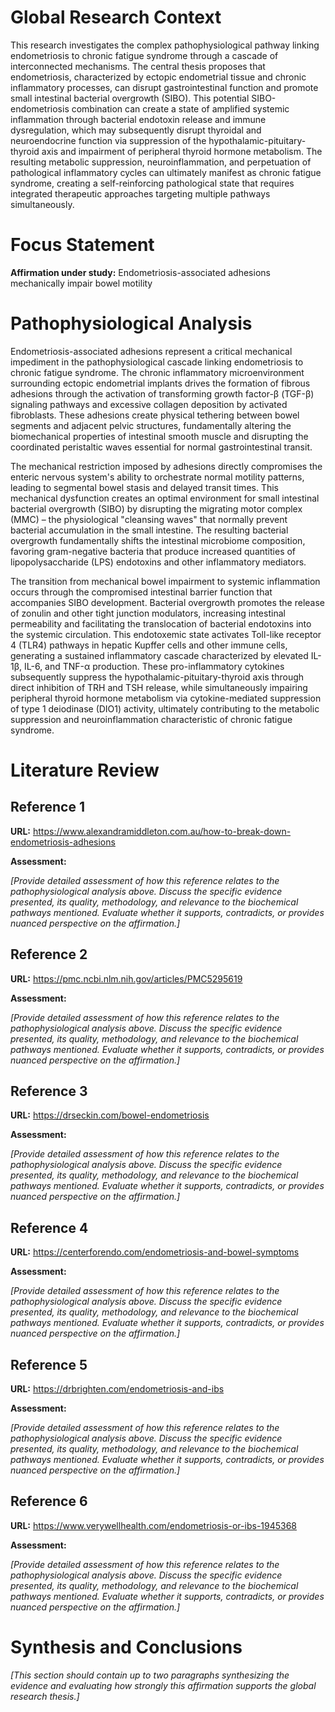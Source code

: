 # Global Research Context

This research investigates the complex pathophysiological pathway linking endometriosis to chronic fatigue syndrome through a cascade of interconnected mechanisms. The central thesis proposes that endometriosis, characterized by ectopic endometrial tissue and chronic inflammatory processes, can disrupt gastrointestinal function and promote small intestinal bacterial overgrowth (SIBO). This potential SIBO-endometriosis combination can create a state of amplified systemic inflammation through bacterial endotoxin release and immune dysregulation, which may subsequently disrupt thyroidal and neuroendocrine function via suppression of the hypothalamic-pituitary-thyroid axis and impairment of peripheral thyroid hormone metabolism. The resulting metabolic suppression, neuroinflammation, and perpetuation of pathological inflammatory cycles can ultimately manifest as chronic fatigue syndrome, creating a self-reinforcing pathological state that requires integrated therapeutic approaches targeting multiple pathways simultaneously.

# Focus Statement

**Affirmation under study:** Endometriosis-associated adhesions mechanically impair bowel motility

# Pathophysiological Analysis

Endometriosis-associated adhesions represent a critical mechanical impediment in the pathophysiological cascade linking endometriosis to chronic fatigue syndrome. The chronic inflammatory microenvironment surrounding ectopic endometrial implants drives the formation of fibrous adhesions through the activation of transforming growth factor-β (TGF-β) signaling pathways and excessive collagen deposition by activated fibroblasts. These adhesions create physical tethering between bowel segments and adjacent pelvic structures, fundamentally altering the biomechanical properties of intestinal smooth muscle and disrupting the coordinated peristaltic waves essential for normal gastrointestinal transit.

The mechanical restriction imposed by adhesions directly compromises the enteric nervous system's ability to orchestrate normal motility patterns, leading to segmental bowel stasis and delayed transit times. This mechanical dysfunction creates an optimal environment for small intestinal bacterial overgrowth (SIBO) by disrupting the migrating motor complex (MMC) – the physiological "cleansing waves" that normally prevent bacterial accumulation in the small intestine. The resulting bacterial overgrowth fundamentally shifts the intestinal microbiome composition, favoring gram-negative bacteria that produce increased quantities of lipopolysaccharide (LPS) endotoxins and other inflammatory mediators.

The transition from mechanical bowel impairment to systemic inflammation occurs through the compromised intestinal barrier function that accompanies SIBO development. Bacterial overgrowth promotes the release of zonulin and other tight junction modulators, increasing intestinal permeability and facilitating the translocation of bacterial endotoxins into the systemic circulation. This endotoxemic state activates Toll-like receptor 4 (TLR4) pathways in hepatic Kupffer cells and other immune cells, generating a sustained inflammatory cascade characterized by elevated IL-1β, IL-6, and TNF-α production. These pro-inflammatory cytokines subsequently suppress the hypothalamic-pituitary-thyroid axis through direct inhibition of TRH and TSH release, while simultaneously impairing peripheral thyroid hormone metabolism via cytokine-mediated suppression of type 1 deiodinase (DIO1) activity, ultimately contributing to the metabolic suppression and neuroinflammation characteristic of chronic fatigue syndrome.

# Literature Review

## Reference 1

**URL:** https://www.alexandramiddleton.com.au/how-to-break-down-endometriosis-adhesions

**Assessment:**

*[Provide detailed assessment of how this reference relates to the pathophysiological analysis above. Discuss the specific evidence presented, its quality, methodology, and relevance to the biochemical pathways mentioned. Evaluate whether it supports, contradicts, or provides nuanced perspective on the affirmation.]*

## Reference 2

**URL:** https://pmc.ncbi.nlm.nih.gov/articles/PMC5295619

**Assessment:**

*[Provide detailed assessment of how this reference relates to the pathophysiological analysis above. Discuss the specific evidence presented, its quality, methodology, and relevance to the biochemical pathways mentioned. Evaluate whether it supports, contradicts, or provides nuanced perspective on the affirmation.]*

## Reference 3

**URL:** https://drseckin.com/bowel-endometriosis

**Assessment:**

*[Provide detailed assessment of how this reference relates to the pathophysiological analysis above. Discuss the specific evidence presented, its quality, methodology, and relevance to the biochemical pathways mentioned. Evaluate whether it supports, contradicts, or provides nuanced perspective on the affirmation.]*

## Reference 4

**URL:** https://centerforendo.com/endometriosis-and-bowel-symptoms

**Assessment:**

*[Provide detailed assessment of how this reference relates to the pathophysiological analysis above. Discuss the specific evidence presented, its quality, methodology, and relevance to the biochemical pathways mentioned. Evaluate whether it supports, contradicts, or provides nuanced perspective on the affirmation.]*

## Reference 5

**URL:** https://drbrighten.com/endometriosis-and-ibs

**Assessment:**

*[Provide detailed assessment of how this reference relates to the pathophysiological analysis above. Discuss the specific evidence presented, its quality, methodology, and relevance to the biochemical pathways mentioned. Evaluate whether it supports, contradicts, or provides nuanced perspective on the affirmation.]*

## Reference 6

**URL:** https://www.verywellhealth.com/endometriosis-or-ibs-1945368

**Assessment:**

*[Provide detailed assessment of how this reference relates to the pathophysiological analysis above. Discuss the specific evidence presented, its quality, methodology, and relevance to the biochemical pathways mentioned. Evaluate whether it supports, contradicts, or provides nuanced perspective on the affirmation.]*

# Synthesis and Conclusions

*[This section should contain up to two paragraphs synthesizing the evidence and evaluating how strongly this affirmation supports the global research thesis.]*


